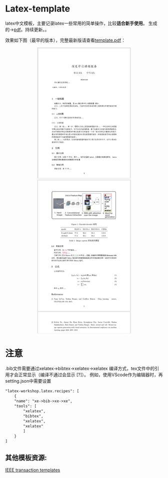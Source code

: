 # Latex-template
latex中文模板，主要记录latex一些常用的简单操作，比较**适合新手使用**。
生成的->[pdf](https://github.com/helloMickey/Latex-template/blob/master/template.pdf)。持续更新。。

效果如下图（最早的版本），完整最新版请查看[template.pdf](https://github.com/helloMickey/Latex-template/blob/master/template.pdf)：
<center>
    <img src="image/1.png" width="300"/><img src="image/2.png" width="300"/>
</center>

# 注意
.bib文件需要通过xelatex->bibtex->xelatex->xelatex 编译方式，tex文件中的引用才会正常显示（编译不通过会显示 [?]）。
例如，使用VScode作为编辑器时，再setting.json中需要设置

    "latex-workshop.latex.recipes": [
        {
        "name": "xe->bib->xe->xe",
        "tools": [
            "xelatex",
            "bibtex",
            "xelatex",
            "xelatex"
            ]
        }
    ]
## 其他模板资源:
[IEEE transaction templates](https://journals.ieeeauthorcenter.ieee.org/create-your-ieee-article/authoring-tools-and-templates/ieee-article-templates/templates-for-transactions/)
